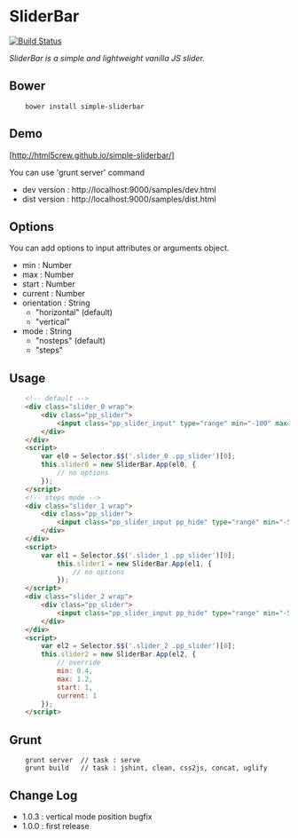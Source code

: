 # SliderBar
[![Build Status](https://travis-ci.org/html5crew/simple-sliderbar.svg?branch=master)](https://travis-ci.org/html5crew/simple-sliderbar)

*SliderBar is a simple and lightweight vanilla JS slider.*
	
## Bower
```
	bower install simple-sliderbar
```


## Demo
[http://html5crew.github.io/simple-sliderbar/]

You can use 'grunt server' command
 * dev version 	: http://localhost:9000/samples/dev.html
 * dist version 	: http://localhost:9000/samples/dist.html


## Options
You can add options to input attributes or arguments object.
 - min : Number
 - max : Number
 - start : Number
 - current : Number
 - orientation : String
    - "horizontal" (default)
    - "vertical"
 - mode : String
    - "nosteps" (default)
    - "steps"


## Usage
```html
	<!-- default -->
	<div class="slider_0 wrap">
		<div class="pp_slider">
			<input class="pp_slider_input" type="range" min="-100" max="100" step="1" start="0" style="display:none">
		</div>
	</div>
	<script>
		var el0 = Selector.$$('.slider_0 .pp_slider')[0];
		this.slider0 = new SliderBar.App(el0, {
			// no options
		});
	</script>
	<!-- steps mode -->
	<div class="slider_1 wrap">
		<div class="pp_slider">
			<input class="pp_slider_input pp_hide" type="range" min="-5" max="5" step="1" start="0" mode="steps" style="display:none">
		</div>
	</div>
	<script>
		var el1 = Selector.$$('.slider_1 .pp_slider')[0];
        	this.slider1 = new SliderBar.App(el1, {
        		// no options
        	});
	</script>
	<div class="slider_2 wrap">
		<div class="pp_slider">
			<input class="pp_slider_input pp_hide" type="range" min="-5" max="5" step="0.0025" start="0" style="display:none">
		</div>
	</div>
	<script>
		var el2 = Selector.$$('.slider_2 .pp_slider')[0];
    	this.slider2 = new SliderBar.App(el2, {
    		// override
    		min: 0.4, 
    		max: 1.2, 
    		start: 1, 
    		current: 1
    	});
	</script>
```


## Grunt
```
	grunt server  // task : serve
	grunt build   // task : jshint, clean, css2js, concat, uglify
```


## Change Log
* 1.0.3 : vertical mode position bugfix
* 1.0.0 : first release
